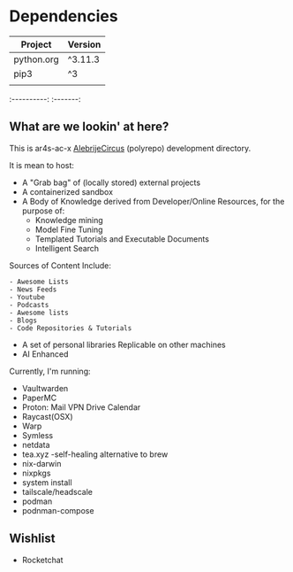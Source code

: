 # Dependencies 
| Project    | Version |
| ---------- | ------- |
| python.org | ^3.11.3 |
| pip3       | ^3      |
|            |         |
 :----------: :-------:

## What are we lookin' at here?
This is ar4s-ac-x [AlebrijeCircus](AlebrijeCircus.x) (polyrepo) development directory. 

It is mean to host:
-  A "Grab bag" of (locally stored) external projects
-  A containerized sandbox
-  A Body of Knowledge derived from Developer/Online Resources, for the purpose of:
	- Knowledge mining
	- Model Fine Tuning
	- Templated Tutorials and Executable Documents
	- Intelligent Search

Sources of Content Include: 
	
	- Awesome Lists
	- News Feeds
	- Youtube
	- Podcasts
	- Awesome lists
	- Blogs
	- Code Repositories & Tutorials

-  A set of personal libraries Replicable on other machines
-  AI Enhanced

Currently, I'm running:

- Vaultwarden
- PaperMC
- Proton:
	Mail
	VPN
	Drive
	Calendar
- Raycast(OSX)
- Warp	
- Symless
- netdata
- tea.xyz -self-healing alternative to brew 
- nix-darwin  
- nixpkgs
- system install
- tailscale/headscale
- podman
- podnman-compose  

## Wishlist
- Rocketchat
